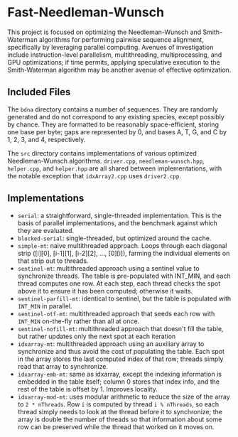 # Fast-Needleman-Wunsch
This project is focused on optimizing the Needleman-Wunsch and Smith-Waterman algorithms for performing pairwise sequence alignment, specifically by leveraging parallel computing. Avenues of investigation include instruction-level parallelism, multithreading, multiprocessing, and GPU optimizations; if time permits, applying speculative execution to the Smith-Waterman algorithm may be another avenue of effective optimization.

## Included Files

The `bdna` directory contains a number of sequences. They are randomly generated and do not correspond to any existing species, except possibly by chance. They are formatted to be reasonably space-efficient, storing one base per byte; gaps are represented by 0, and bases A, T, G, and C by 1, 2, 3, and 4, respectively. 

The `src` directory contains implementations of various optimized Needleman-Wunsch algorithms. `driver.cpp`, `needleman-wunsch.hpp`, `helper.cpp`, and `helper.hpp` are all shared between implementations, with the notable exception that `idxArray2.cpp` uses `driver2.cpp`.

## Implementations

- `serial`: a straightforward, single-threaded implementation. This is the basis of parallel implementations, and the benchmark against which they are evaluated.
- `blocked-serial`: single-threaded, but optimized around the cache.
- `simple-mt`: naive multithreaded approach. Loops through each diagonal strip ([i][0], [i-1][1], [i-2][2], ..., [0][i]), farming the individual elements on that strip out to threads.
- `sentinel-mt`: multithreaded approach using a sentinel value to synchronize threads. The table is pre-populated with INT_MIN, and each thread computes one row. At each step, each thread checks the spot above it to ensure it has been computed; otherwise it waits.
- `sentinel-parfill-mt`: identical to sentinel, but the table is populated with `INT_MIN` in parallel.
- `sentinel-otf-mt`: multithreaded approach that seeds each row with `INT_MIN` on-the-fly rather than all at once.
- `sentinel-nofill-mt`: multithreaded approach that doesn't fill the table, but rather updates only the next spot at each iteration
- `idxarray-mt`: multithreaded approach using an auxiliary array to synchronize and thus avoid the cost of populating the table. Each spot in the array stores the last computed index of that row; threads simply read that array to synchronize.
- `idxarray-emb-mt`: same as idxarray, except the indexing information is embedded in the table itself; column 0 stores that index info, and the rest of the table is offset by 1. Improves locality.
- `idxarray-mod-mt`: uses modular arithmetic to reduce the size of the array to `2 * nThreads`. Row `i` is computed by thread `i % nThreads`, so each thread simply needs to look at the thread before it to synchronize; the array is double the number of threads so that information about some row can be preserved while the thread that worked on it moves on.

